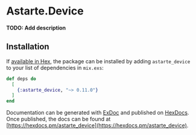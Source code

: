 # Astarte.Device

**TODO: Add description**

## Installation

If [available in Hex](https://hex.pm/docs/publish), the package can be installed
by adding `astarte_device` to your list of dependencies in `mix.exs`:

```elixir
def deps do
  [
    {:astarte_device, "~> 0.11.0"}
  ]
end
```

Documentation can be generated with [ExDoc](https://github.com/elixir-lang/ex_doc)
and published on [HexDocs](https://hexdocs.pm). Once published, the docs can
be found at [https://hexdocs.pm/astarte_device](https://hexdocs.pm/astarte_device).

